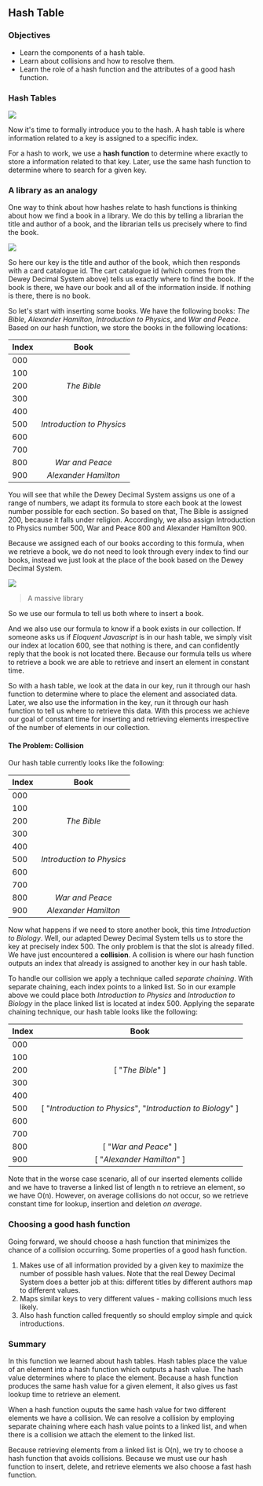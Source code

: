 ## Hash Table

### Objectives 
* Learn the components of a hash table.
* Learn about collisions and how to resolve them.
* Learn the role of a hash function and the attributes of a good hash function. 

### Hash Tables

![](http://timrahshad.com/wp-content/uploads/2016/11/reintroduce-415x400.png)


Now it's time to formally introduce you to the hash.  A hash table is where information related to a key is assigned to a specific index.  

For a hash to work, we use a **hash function** to determine where exactly to store a information related to that key.  Later, use the same hash function to determine where to search for a given key.


### A library as an analogy

One way to think about how hashes relate to hash functions is thinking about how we find a book in a library.  We do this by telling a librarian the title and author of a book, and the librarian tells us precisely where to find the book.

![](https://s3-us-west-2.amazonaws.com/curriculum-content/algorithms/dewey-decimal-arrangement.jpg)

So here our key is the title and author of the book, which then responds with a card catalogue id.  The cart catalogue id (which comes from the Dewey Decimal System above) tells us exactly where to find the book.  If the book is there, we have our book and all of the information inside.  If nothing is there, there is no book.

So let's start with inserting some books.  We have the following books: *The Bible*, *Alexander Hamilton*, *Introduction to Physics*, and *War and Peace*.  Based on our hash function, we store the books in the following locations:

| Index        |Book           |
| ------------- |:-------------:|
| 000 |  |
| 100 |  |
| 200 | *The Bible*|
| 300 | |
| 400 | |
| 500 | *Introduction to Physics*|
| 600 | |
| 700 | |
| 800 | *War and Peace* |
| 900 | *Alexander Hamilton*|

You will see that while the Dewey Decimal System assigns us one of a range of numbers, we adapt its formula to store each book at the lowest number possible for each section.  So based on that, The Bible is assigned 200, because it falls under religion.  Accordingly, we also assign Introduction to Physics number 500, War and Peace 800 and Alexander Hamilton 900.

Because we assigned each of our books according to this formula, when we retrieve a book, we do not need to look through every index to find our books, instead we just look at the place of the book based on the Dewey Decimal System. 

![](http://i2.cdn.cnn.com/cnnnext/dam/assets/131126190621-geroge-peabody-library-horizontal-large-gallery.jpg)
> A massive library

So we use our formula to tell us both where to insert a book.

And we also use our formula to know if a book exists in our collection.  If someone asks us if *Eloquent Javascript* is in our hash table, we simply visit our index at location 600, see that nothing is there, and can confidently reply that the book is not located there.  Because our formula tells us where to retrieve a book we are able to retrieve and insert an element in constant time.

So with a hash table, we look at the data in our key, run it through our hash function to determine where to place the element and associated data.  Later, we also use the information in the key, run it through our hash function to tell us where to retrieve this data.  With this process we achieve our goal of constant time for inserting and retrieving elements irrespective of the number of elements in our collection. 
 
#### The Problem: Collision

Our hash table currently looks like the following: 

| Index        |Book           |
| ------------- |:-------------:|
| 000 |  |
| 100 |  |
| 200 | *The Bible*|
| 300 | |
| 400 | |
| 500 | *Introduction to Physics*|
| 600 | |
| 700 | |
| 800 | *War and Peace* |
| 900 | *Alexander Hamilton*|

Now what happens if we need to store another book, this time *Introduction to Biology*.  Well, our adapted Dewey Decimal System tells us to store the key at precisely index 500.  The only problem is that the slot is already filled.  We have just encountered a **collision**.  A collision is where our hash function outputs an index that already is assigned to another key in our hash table.  

To handle our collision we apply a technique called *separate chaining*.  With separate chaining, each index points to a linked list.  So in our example above we could place both *Introduction to Physics* and *Introduction to Biology* in the place linked list is located at index 500.  Applying the separate chaining technique, our hash table looks like the following:  

| Index        |Book           |
| ------------- |:-------------:|
| 000 |  |
| 100 |  |
| 200 | [ "*The Bible*" ]|
| 300 | |
| 400 | |
| 500 | [ "*Introduction to Physics*", "*Introduction to Biology*" ]|
| 600 | |
| 700 | |
| 800 | [ "*War and Peace*" ]|
| 900 | [ "*Alexander Hamilton*" ]|

Note that in the worse case scenario, all of our inserted elements collide and we have to traverse a linked list of length n to retrieve an element, so we have O(n).  However, on average collisions do not occur, so we retrieve constant time for lookup, insertion and deletion *on average*.  

### Choosing a good hash function

Going forward, we should choose a hash function that minimizes the chance of a collision occurring.  Some properties of a good hash function. 

1. Makes use of all information provided by a given key to maximize the number of possible hash values.  Note that the real Dewey Decimal System does a better job at this: different titles by different authors map to different values. 
2. Maps similar keys to very different values - making collisions much less likely.
4. Also hash function called frequently so should employ simple and quick introductions.  

### Summary

In this function we learned about hash tables.  Hash tables place the value of an element into a hash function which outputs a hash value.  The hash value determines where to place the element.  Because a hash function produces the same hash value for a given element, it also gives us fast lookup time to retrieve an element.  

When a hash function ouputs the same hash value for two different elements we have a collision.  We can resolve a collision by employing separate chaining where each hash value points to a linked list, and when there is a collision we attach the element to the linked list.  

Because retrieving elements from a linked list is O(n), we try to choose a hash function that avoids collisions.  Because we must use our hash function to insert, delete, and retrieve elements we also choose a fast hash function.

